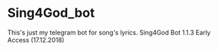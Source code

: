 # Sing4God_bot
This's just my telegram bot for song's lyrics.
Sing4God Bot 1.1.3 Early Access (17.12.2018)